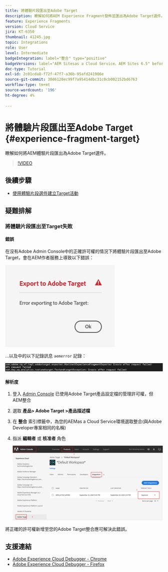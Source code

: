 ```yaml
---
title: 將體驗片段匯出至Adobe Target
description: 瞭解如何將AEM Experience Fragment發佈並匯出為Adobe Target選件。
feature: Experience Fragments
version: Cloud Service
jira: KT-6350
thumbnail: 41245.jpg
topic: Integrations
role: User
level: Intermediate
badgeIntegration: label="整合" type="positive"
badgeVersions: label="AEM Sitesas a Cloud Service、AEM Sites 6.5" before-title="false"
doc-type: Tutorial
exl-id: 2c01cda8-f72f-47f7-a36b-95afd241906e
source-git-commit: 30d6120ec99f7a95414dbc31c0cb002152bd6763
workflow-type: tm+mt
source-wordcount: '196'
ht-degree: 4%

---
```


# 將體驗片段匯出至Adobe Target {#experience-fragment-target}

瞭解如何將AEM體驗片段匯出為Adobe Target選件。

>[!VIDEO](https://video.tv.adobe.com/v/41245?quality=12&learn=on)

## 後續步驟

+ [使用體驗片段選件建立Target活動](./create-target-activity.md)

## 疑難排解

### 將體驗片段匯出至Target失敗

#### 錯誤

在沒有Adobe Admin Console中的正確許可權的情況下將體驗片段匯出至Adobe Target，會在AEM作者服務上導致以下錯誤：

![Target API UI錯誤](assets/error-target-offer.png)

...以及中的以下記錄訊息 `aemerror` 記錄：

![Target API主控台錯誤](assets/target-console-error.png)

#### 解析度

1. 登入 [Admin Console](https://adminconsole.adobe.com/) 已使用Adobe Target產品設定檔的管理許可權，但AEM整合
2. 選取 __產品> Adobe Target >產品描述檔__
3. 在 __整合__ 索引標籤中，為您的AEMas a Cloud Service環境選取整合(與Adobe Developer專案相同的名稱)
4. 指派 __編輯者__ 或 __核准者__ 角色

   ![Target API錯誤](assets/target-permissions.png)

將正確的許可權新增至您的Adobe Target整合應可解決此錯誤。

## 支援連結

+ [Adobe Experience Cloud Debugger - Chrome](https://chrome.google.com/webstore/detail/adobe-experience-platform/bfnnokhpnncpkdmbokanobigaccjkpob)
+ [Adobe Experience Cloud Debugger - Firefox](https://addons.mozilla.org/en-US/firefox/addon/adobe-experience-platform-dbg/)

